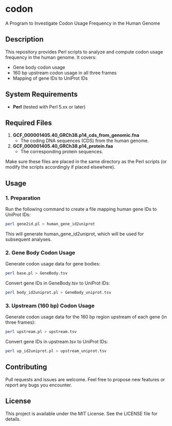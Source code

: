 # codon
A Program to Investigate Codon Usage Frequency in the Human Genome

## Description
This repository provides Perl scripts to analyze and compute codon usage frequency in the human genome. It covers:
- Gene body codon usage
- 160 bp upstream codon usage in all three frames
- Mapping of gene IDs to UniProt IDs

## System Requirements
- **Perl** (tested with Perl 5.xx or later)

## Required Files
1. **GCF_000001405.40_GRCh38.p14_cds_from_genomic.fna**  
   - The coding DNA sequences (CDS) from the human genome.
2. **GCF_000001405.40_GRCh38.p14_protein.faa**  
   - The corresponding protein sequences.

Make sure these files are placed in the same directory as the Perl scripts (or modify the scripts accordingly if placed elsewhere).

## Usage

### 1. Preparation
Run the following command to create a file mapping human gene IDs to UniProt IDs:
```bash
perl gene2id.pl > human_gene_id2uniprot
```
This will generate human_gene_id2uniprot, which will be used for subsequent analyses.

### 2. Gene Body Codon Usage
Generate codon usage data for gene bodies:
```bash
perl base.pl > GeneBody.tsv
```
Convert gene IDs in GeneBody.tsv to UniProt IDs:
```bash
perl body_id2uniprot.pl > GeneBody_uniprot.tsv
```
### 3. Upstream (160 bp) Codon Usage
Generate codon usage data for the 160 bp region upstream of each gene (in three frames):
```bash
perl upstream.pl > upstream.tsv
```
Convert gene IDs in upstream.tsv to UniProt IDs:
```bash
perl up_id2uniprot.pl > upstream_uniprot.tsv
```

## Contributing
Pull requests and issues are welcome. Feel free to propose new features or report any bugs you encounter.

## License
This project is available under the MIT License. See the LICENSE file for details.
